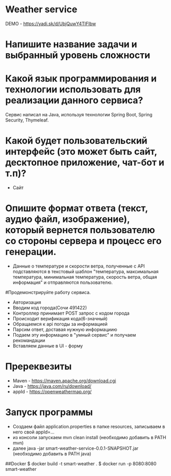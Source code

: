 # Weather service
DEMO - https://yadi.sk/d/UbjQuwY4TlFIbw
# Напишите название задачи и выбранный уровень сложности

# Какой язык программирования и технологии использовать для реализации данного сервиса?
Сервис написал на Java, используя технологии Spring Boot, Spring Security, Thymeleaf.

# Какой будет пользовательский интерфейс (это может быть сайт, десктопное приложение, чат-бот и т.п)?
- Сайт
# Опишите формат ответа (текст, аудио файл, изображение), который вернется пользователю со стороны сервера и процесс его генерации.

- Данные о температуре и скорости ветра, полученные с API подставляются в текстовый шаблон 
"температура, максимальная температура, минимальная температура, скорость ветра, общая информация" и отправляются пользователю.

#Продемонстрируйте работу сервиса.
- Авторизация
- Вводим код города(Сочи  491422)
- Контроллер принимает POST запрос с кодом города
- Происходит верификация кода(6-значный)
- Обращаемся к api погоды за информацией
- Парсим ответ, доставая нужную информациию
- Подаем эту информацию в "умный сервис" и получаем рекомандации
- Вставляем данные в  UI - форму

# Пререквезиты
- Maven - https://maven.apache.org/download.cgi
- Java   - https://java.com/ru/download/
- appId  -  https://openweathermap.org/

#  Запуск программы
- Создаем файл application.properties в папке resources, записываем в него cвой appId=...
- из консоли запускаем mvn clean install (необходимо добавить в PATH mvn)
- далее java -jar smart-weather-service-0.0.1-SNAPSHOT.jar (необходимо добавить в PATH java)


##Docker
$ docker build -t smart-weather .
$ docker run -p 8080:8080 smart-weather



